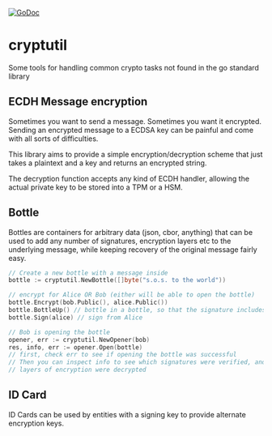 [![GoDoc](https://godoc.org/github.com/KarpelesLab/cryptutil?status.svg)](https://godoc.org/github.com/KarpelesLab/cryptutil)

# cryptutil

Some tools for handling common crypto tasks not found in the go standard library

## ECDH Message encryption

Sometimes you want to send a message. Sometimes you want it encrypted. Sending an encrypted message to a ECDSA key can be painful and come with all sorts of difficulties.

This library aims to provide a simple encryption/decryption scheme that just takes a plaintext and a key and returns an encrypted string.

The decryption function accepts any kind of ECDH handler, allowing the actual private key to be stored into a TPM or a HSM.

## Bottle

Bottles are containers for arbitrary data (json, cbor, anything) that can be used to add any number of signatures, encryption layers etc to the underlying message, while
keeping recovery of the original message fairly easy.

```go
// Create a new bottle with a message inside
bottle := cryptutil.NewBottle([]byte("s.o.s. to the world"))

// encrypt for Alice OR Bob (either will be able to open the bottle)
bottle.Encrypt(bob.Public(), alice.Public())
bottle.BottleUp() // bottle in a bottle, so that the signature includes the encryption
bottle.Sign(alice) // sign from Alice

// Bob is opening the bottle
opener, err := cryptutil.NewOpener(bob)
res, info, err := opener.Open(bottle)
// first, check err to see if opening the bottle was successful
// Then you can inspect info to see which signatures were verified, and how many
// layers of encryption were decrypted
```

## ID Card

ID Cards can be used by entities with a signing key to provide alternate encryption keys.
